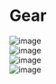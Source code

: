 # Gear

![image](https://github.com/wuyongxiang/Gear/blob/master/1.gif)   
![image](https://github.com/wuyongxiang/Gear/blob/master/GIF2.gif)   
![image](https://github.com/wuyongxiang/Gear/blob/master/GIF4.gif)   
![image](https://github.com/wuyongxiang/Gear/blob/master/GIF.gif)   